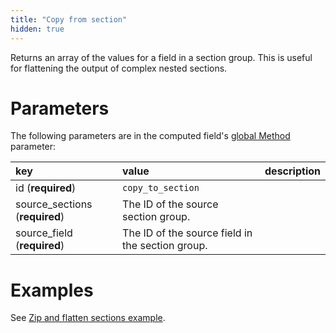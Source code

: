 ```yaml
---
title: "Copy from section"
hidden: true
---
```

Returns an array of the values for a field in a section group. This is useful for flattening the output of complex nested sections.

Parameters
====

The following parameters are in the computed field's [global Method](doc:computed-field-methods#parameters) parameter: 


| key                            | value                                            | description |
| :----------------------------- | :----------------------------------------------- | :---------- |
| id (**required**)              | `copy_to_section`                                |             |
| source_sections (**required**) | The ID of the source section group.              |             |
| source_field (**required**)    | The ID of the source field in the section group. |             |

Examples
====

See [Zip and flatten sections example](doc:sections-example-copy-from-sections).

